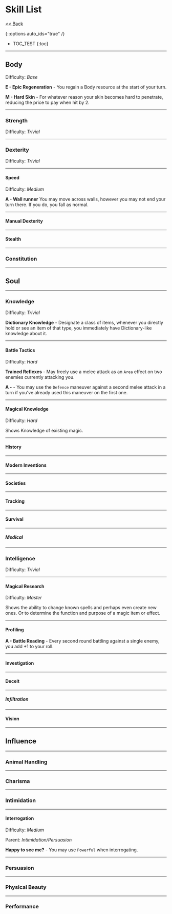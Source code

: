 # Skill List

[<< Back](../)

{::options auto_ids="true" /}

- TOC_TEST
{:toc}

---

## Body

Difficulty: *Base*

**E - Epic Regeneration** - You regain a Body resource at the start of your turn.

**M - Hard Skin** - For whatever reason your skin becomes hard to
penetrate, reducing the price to pay when hit by 2.

---

### Strength

Difficulty: *Trivial*

---

### Dexterity

Difficulty: *Trivial*

---

#### Speed

Difficulty: *Medium*

**A - Wall runner** You may move across walls, however you may not end your turn there. If you do, you fall as normal.

---

#### Manual Dexterity

---

#### Stealth

---

### Constitution

---

## Soul

---

### Knowledge

Difficulty: *Trivial*

**Dictionary Knowledge** - Designate a class of items, whenever you
directly hold or see an item of that type, you immediately have
Dictionary-like knowledge about it.

---

#### Battle Tactics

Difficulty: *Hard*

**Trained Reflexes** - May freely use a melee attack as an `Area` effect on two enemies currently attacking you.

**A -** - You may use the `Defence` maneuver against a second melee attack in a turn if you've already used this maneuver on the first one.

---

#### Magical Knowledge

Difficulty: *Hard*

Shows Knowledge of existing magic.

---

#### History

---

#### Modern Inventions

---

#### Societies

---

#### Tracking

---

#### Survival

---

##### Medical

---

### Intelligence

Difficulty: *Trivial*

---

#### Magical Research

Difficulty: *Master*

Shows the ability to change known spells and perhaps even create new
ones. Or to determine the function and purpose of a magic item or
effect.

---

#### Profiling

**A - Battle Reading** - Every second round battling against a single enemy, you add +1 to your roll.

---

#### Investigation

---

#### Deceit

---

##### Infiltration

---

#### Vision

---

## Influence

---

### Animal Handling

---

### Charisma

---

### Intimidation

---

#### Interrogation

Difficulty: *Medium*

Parent: *Intimidation/Persuasion*

**Happy to see me?** - You may use `Powerful` when interrogating.

---

### Persuasion

---

### Physical Beauty

---

### Performance
